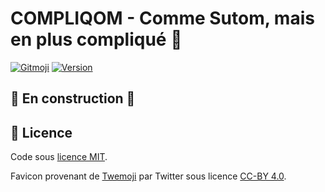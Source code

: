 # COMPLIQOM - Comme Sutom, mais en plus compliqué 🤯

[![Gitmoji](https://img.shields.io/badge/gitmoji-%20😜%20😍-FFDD67.svg)](https://gitmoji.dev)
[![Version](https://img.shields.io/github/v/release/bmaparpaing/compliqom)](https://github.com/bmaparpaing/compliqom/releases)

## 🚧 En construction 🚧

## 📄 Licence

Code sous [licence MIT](./LICENSE.md).

Favicon provenant de [Twemoji](https://github.com/twitter/twemoji) par Twitter sous
licence [CC-BY 4.0](https://creativecommons.org/licenses/by/4.0/).